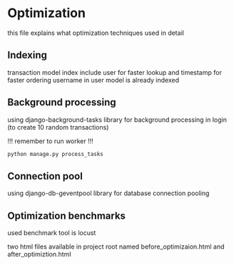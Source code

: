 # Optimization

this file explains what optimization techniques used in detail

## Indexing

transaction model index include user for faster lookup and timestamp for faster ordering
username in user model is already indexed

## Background processing
using django-background-tasks library for background processing in login (to create 10 random transactions)

!!! remember to run worker !!!
```bash
python manage.py process_tasks
```
## Connection pool

using django-db-geventpool library for database connection pooling

## Optimization benchmarks

used benchmark tool is locust

two html files available in project root named before_optimizaion.html and after_optimiztion.html

